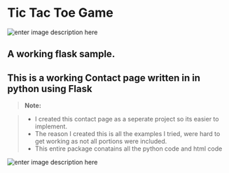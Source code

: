 ﻿Tic Tac Toe Game
===================
![enter image description here](http://i65.tinypic.com/2mhd4ef.png) 


A working flask sample.
---------------------------------
This is a working Contact page
written in in python using Flask	
---------------------------------		

> **Note:**

> - I created this contact page as a seperate project so its easier to implement.
> - The reason I created this is all the examples I tried, were hard to get working as not all portions were included.
> - This entire package conatains all the python code and html code

![enter image description here](http://i65.tinypic.com/2mhd4ef.png)
